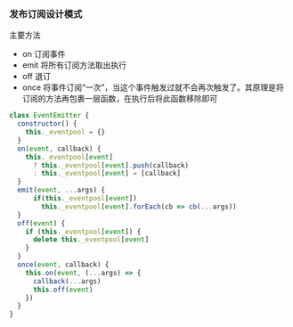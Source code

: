  ### 发布订阅设计模式 

主要方法

- on  订阅事件 
- emit  将所有订阅方法取出执行 
- off  退订 
- once  将事件订阅“一次”，当这个事件触发过就不会再次触发了。其原理是将订阅的方法再包裹一层函数，在执行后将此函数移除即可 

```js
class EventEmitter {
  constructor() {
    this._eventpool = {}
  }
  on(event, callback) {
    this._eventpool[event]
      ? this._eventpool[event].push(callback)
      : this._eventpool[event] = [callback]
  }
  emit(event, ...args) {
      if(this._eventpool[event])
        this._eventpool[event].forEach(cb => cb(...args))
  }
  off(event) {
    if (this._eventpool[event]) {
      delete this._eventpool[event]
    }
  }
  once(event, callback) {
    this.on(event, (...args) => {
      callback(...args)
      this.off(event)
    })
  }
}
```